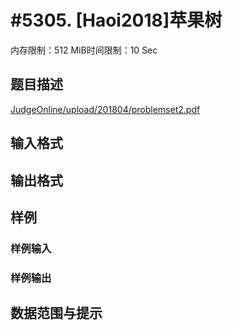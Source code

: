 # #5305. [Haoi2018]苹果树

内存限制：512 MiB时间限制：10 Sec

## 题目描述

[JudgeOnline/upload/201804/problemset2.pdf](upload/201804/problemset2.pdf) 

## 输入格式

## 输出格式

## 样例

### 样例输入

### 样例输出

## 数据范围与提示
